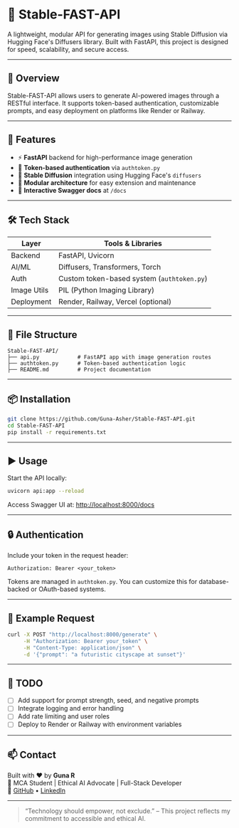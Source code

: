 # 🧠 Stable-FAST-API

A lightweight, modular API for generating images using Stable Diffusion via Hugging Face's Diffusers library. Built with FastAPI, this project is designed for speed, scalability, and secure access.

---

## 📌 Overview

Stable-FAST-API allows users to generate AI-powered images through a RESTful interface. It supports token-based authentication, customizable prompts, and easy deployment on platforms like Render or Railway.

---

## 🚀 Features

- ⚡ **FastAPI** backend for high-performance image generation
- 🔐 **Token-based authentication** via `authtoken.py`
- 🧨 **Stable Diffusion** integration using Hugging Face's `diffusers`
- 🧱 **Modular architecture** for easy extension and maintenance
- 📄 **Interactive Swagger docs** at `/docs`

---

## 🛠️ Tech Stack

| Layer        | Tools & Libraries                          |
|--------------|--------------------------------------------|
| Backend      | FastAPI, Uvicorn                           |
| AI/ML        | Diffusers, Transformers, Torch             |
| Auth         | Custom token-based system (`authtoken.py`) |
| Image Utils  | PIL (Python Imaging Library)               |
| Deployment   | Render, Railway, Vercel (optional)         |

---

## 📁 File Structure

```
Stable-FAST-API/
├── api.py            # FastAPI app with image generation routes
├── authtoken.py      # Token-based authentication logic
├── README.md         # Project documentation
```

---

## 📦 Installation

```bash
git clone https://github.com/Guna-Asher/Stable-FAST-API.git
cd Stable-FAST-API
pip install -r requirements.txt
```

---

## ▶️ Usage

Start the API locally:

```bash
uvicorn api:app --reload
```

Access Swagger UI at: [http://localhost:8000/docs](http://localhost:8000/docs)

---

## 🔒 Authentication

Include your token in the request header:

```http
Authorization: Bearer <your_token>
```

Tokens are managed in `authtoken.py`. You can customize this for database-backed or OAuth-based systems.

---

## 🧪 Example Request

```bash
curl -X POST "http://localhost:8000/generate" \
     -H "Authorization: Bearer your_token" \
     -H "Content-Type: application/json" \
     -d '{"prompt": "a futuristic cityscape at sunset"}'
```

---

## 📌 TODO

- [ ] Add support for prompt strength, seed, and negative prompts
- [ ] Integrate logging and error handling
- [ ] Add rate limiting and user roles
- [ ] Deploy to Render or Railway with environment variables

---

## 📫 Contact

Built with ❤️ by **Guna R**  
📍 MCA Student | Ethical AI Advocate | Full-Stack Developer  
🔗 [GitHub](https://github.com/Guna-Asher) • [LinkedIn](https://www.linkedin.com/in/guna-asher)

---

> “Technology should empower, not exclude.” – This project reflects my commitment to accessible and ethical AI.

```
